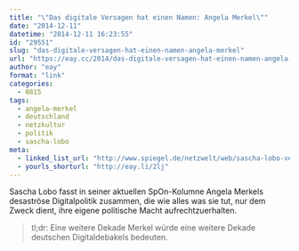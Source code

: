 ```yaml
---
title: "\"Das digitale Versagen hat einen Namen: Angela Merkel\""
date: "2014-12-11"
datetime: "2014-12-11 16:23:55"
id: "29551"
slug: "das-digitale-versagen-hat-einen-namen-angela-merkel"
url: "https://eay.cc/2014/das-digitale-versagen-hat-einen-namen-angela-merkel/"
author: "eay"
format: "link"
categories:
  - 0815
tags:
  - angela-merkel
  - deutschland
  - netzkultur
  - politik
  - sascha-lobo
meta:
  - linked_list_url: "http://www.spiegel.de/netzwelt/web/sascha-lobo-verdammt-angela-merkels-digitalpolitik-a-1007659.html"
  - yourls_shorturl: "http://eay.li/2lj"
---
```


Sascha Lobo fasst in seiner aktuellen SpOn-Kolumne Angela Merkels desaströse Digitalpolitik zusammen, die wie alles was sie tut, nur dem Zweck dient, ihre eigene politische Macht aufrechtzuerhalten.

> tl;dr: Eine weitere Dekade Merkel würde eine weitere Dekade deutschen Digitaldebakels bedeuten.
